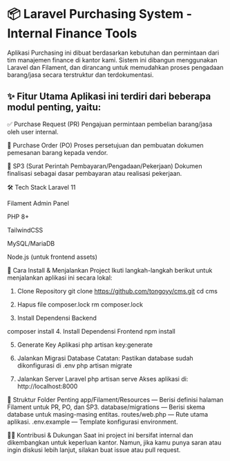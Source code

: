 
<h1> 📦 Laravel Purchasing System - Internal Finance Tools </h1>
Aplikasi Purchasing ini dibuat berdasarkan kebutuhan dan permintaan dari tim manajemen finance di kantor kami. Sistem ini dibangun menggunakan Laravel dan Filament, dan dirancang untuk memudahkan proses pengadaan barang/jasa secara terstruktur dan terdokumentasi.


<h2>
✨ Fitur Utama
Aplikasi ini terdiri dari beberapa modul penting, yaitu:
</h2>

<str>✅ Purchase Request (PR)</str>
Pengajuan permintaan pembelian barang/jasa oleh user internal.

<str>📝 Purchase Order (PO)</str>
Proses persetujuan dan pembuatan dokumen pemesanan barang kepada vendor.

<str>📄 SP3 (Surat Perintah Pembayaran/Pengadaan/Pekerjaan)</str>
Dokumen finalisasi sebagai dasar pembayaran atau realisasi pekerjaan.

🛠️ Tech Stack
Laravel 11

Filament Admin Panel

PHP 8+

TailwindCSS

MySQL/MariaDB

Node.js (untuk frontend assets)

🚀 Cara Install & Menjalankan Project
Ikuti langkah-langkah berikut untuk menjalankan aplikasi ini secara lokal:

1. Clone Repository
git clone https://github.com/tongoyy/cms.git
cd cms

2. Hapus file composer.lock
rm composer.lock

3. Install Dependensi Backend

composer install
4. Install Dependensi Frontend
npm install

5. Generate Key Aplikasi
php artisan key:generate

6. Jalankan Migrasi Database
Catatan: Pastikan database sudah dikonfigurasi di .env
php artisan migrate

7. Jalankan Server Laravel
php artisan serve
Akses aplikasi di: http://localhost:8000

📂 Struktur Folder Penting
app/Filament/Resources — Berisi definisi halaman Filament untuk PR, PO, dan SP3.
database/migrations — Berisi skema database untuk masing-masing entitas.
routes/web.php — Rute utama aplikasi.
.env.example — Template konfigurasi environment.

👨‍💼 Kontribusi & Dukungan
Saat ini project ini bersifat internal dan dikembangkan untuk keperluan kantor. Namun, jika kamu punya saran atau ingin diskusi lebih lanjut, silakan buat issue atau pull request.
